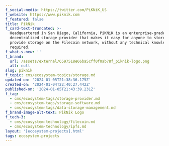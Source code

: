 ```yaml
---
f_social-media: https://twitter.com/PiKNiK_US
f_website: https://www.piknik.com
f_featured: false
title: PikNik
f_card-text-truncated: >-
  Headquartered in San Diego, California, PiKNiK is an enterprise-grade
  decentralized storage provider that makes it easy for anyone to store and
  provide storage on the Filecoin network, without any technical knowledge
  required.
f_what-s-new: ''
f_brand:
  url: /assets/external/6597518e66ba5cff0f0ab78f_piknik-logo.png
  alt: null
slug: piknik
f_topic: cms/ecosystem-topics/storage.md
updated-on: '2024-01-05T21:38:36.175Z'
created-on: '2024-01-04T22:40:27.442Z'
published-on: '2024-01-05T21:43:39.231Z'
f_tag:
  - cms/ecosystem-tags/storage-provider.md
  - cms/ecosystem-tags/storage-software.md
  - cms/ecosystem-tags/data-storage-management.md
f_brand-image-alt-text: PikNik Logo
f_tech-3:
  - cms/ecosystem-technology/filecoin.md
  - cms/ecosystem-technology/ipfs.md
layout: '[ecosystem-projects].html'
tags: ecosystem-projects
---
```



